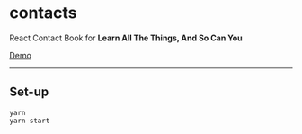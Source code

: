 # contacts
React Contact Book for **Learn All The Things, And So Can You**

[Demo](http://mrleebo.github.io/contacts)

- - - -

## Set-up
```
yarn
yarn start
```
